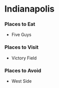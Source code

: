 # Indianapolis

### Places to Eat
- Five Guys

### Places to Visit
- Victory Field

### Places to Avoid
- West Side

